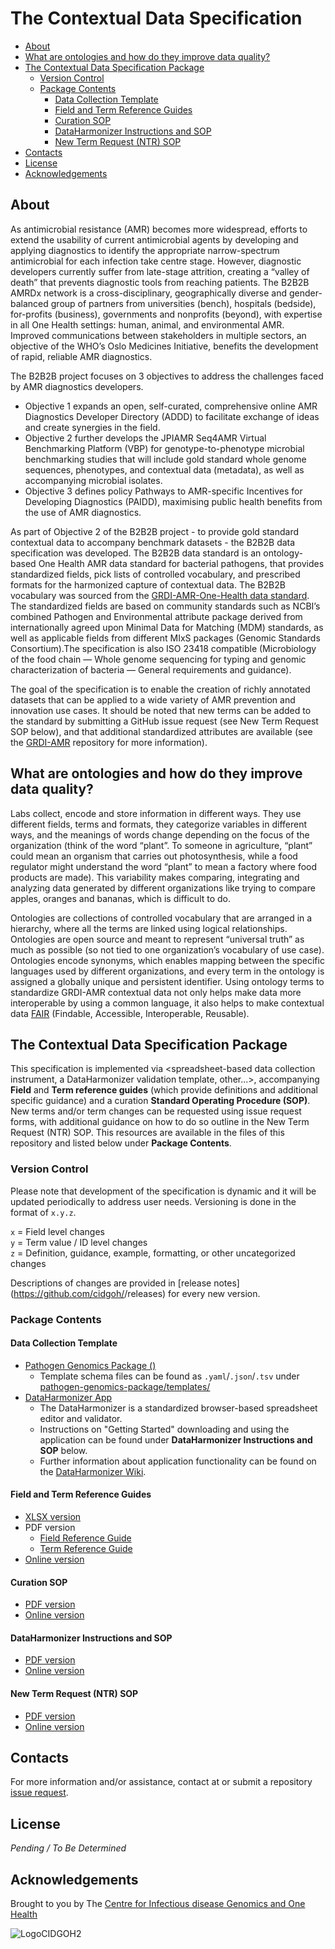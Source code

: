 # The <insert name> Contextual Data Specification

  - [About](#about)
  - [What are ontologies and how do they improve data quality?](#what-are-ontologies-and-how-do-they-improve-data-quality)
  - [The  Contextual Data Specification Package](#the--contextual-data-specification-package)
    - [Version Control](#version-control)
    - [Package Contents](#package-contents)
      - [Data Collection Template](#data-collection-template)
      - [Field and Term Reference Guides](#field-and-term-reference-guides)
      - [Curation SOP](#curation-sop)
      - [DataHarmonizer Instructions and SOP](#dataharmonizer-instructions-and-sop)
      - [New Term Request (NTR) SOP](#new-term-request-ntr-sop)
  - [Contacts](#contacts)
  - [License](#license)
  - [Acknowledgements](#acknowledgements)

## About

<Blurb>
<SETUP: you'll need to manual create "term request" and "field request" labels in order for the issue forms to apply them when generated. You'll also want to go through documentation and replace all the <INSERT values with appropriate information.>

As antimicrobial resistance (AMR) becomes more widespread, efforts to extend the usability of current antimicrobial agents by developing and applying diagnostics to identify the appropriate narrow-spectrum antimicrobial for each infection take centre stage. However, diagnostic developers currently suffer from late-stage attrition, creating a “valley of death” that prevents diagnostic tools from reaching patients. The B2B2B AMRDx network is a cross-disciplinary, geographically diverse and gender-balanced group of partners from universities (bench), hospitals (bedside), for-profits (business), governments and nonprofits (beyond), with expertise in all One Health settings: human, animal, and environmental AMR. Improved communications between stakeholders in multiple sectors, an objective of the WHO’s Oslo Medicines Initiative, benefits the development of rapid, reliable AMR diagnostics.

The B2B2B project focuses on 3 objectives to address the challenges faced by AMR diagnostics developers. 
- Objective 1 expands an open, self-curated, comprehensive online AMR Diagnostics Developer Directory (ADDD) to facilitate exchange of ideas and create synergies in the field. 
- Objective 2 further develops the JPIAMR Seq4AMR Virtual Benchmarking Platform (VBP) for genotype-to-phenotype microbial benchmarking studies that will include gold standard whole genome sequences, phenotypes, and contextual data (metadata), as well as accompanying microbial isolates. 
- Objective 3 defines policy Pathways to AMR-specific Incentives for Developing Diagnostics (PAIDD), maximising public health benefits from the use of AMR diagnostics.

As part of Objective 2 of the B2B2B project - to provide gold standard contextual data to accompany benchmark datasets - the B2B2B data specification was developed. The B2B2B data standard is an ontology-based One Health AMR data standard for bacterial pathogens, that provides standardized fields, pick lists of controlled vocabulary, and prescribed formats for the harmonized capture of contextual data. The B2B2B vocabulary was sourced from the [GRDI-AMR-One-Health data standard](https://github.com/cidgoh/GRDI_AMR_One_Health). The standardized fields are based on community standards such as NCBI’s combined Pathogen and Environmental attribute package derived from internationally agreed upon Minimal Data for Matching (MDM) standards, as well as applicable fields from different MIxS packages (Genomic Standards Consortium).The specification is also ISO 23418 compatible (Microbiology of the food chain — Whole genome sequencing for typing and genomic characterization of bacteria — General requirements and guidance).

The goal of the specification is to enable the creation of richly annotated datasets that can be applied to a wide variety of AMR prevention and innovation use cases. It should be noted that new terms can be added to the standard by submitting a GitHub issue request (see New Term Request SOP below), and that additional standardized attributes are available (see the [GRDI-AMR](https://github.com/cidgoh/GRDI_AMR_One_Health) repository for more information). 



## What are ontologies and how do they improve data quality?

Labs collect, encode and store information in different ways. They use different fields, terms and formats, they categorize variables in different ways, and the meanings of words change depending on the focus of the organization (think of the word “plant”. To someone in agriculture, “plant” could mean an organism that carries out photosynthesis, while a food regulator might understand the word “plant” to mean a factory where food products are made). This variability makes comparing, integrating and analyzing data generated by different organizations like trying to compare apples, oranges and bananas, which is difficult to do.

Ontologies are collections of controlled vocabulary that are arranged in a hierarchy, where all the terms are linked using logical relationships. Ontologies are open source and meant to represent “universal truth” as much as possible (so not tied to one organization’s vocabulary of use case). Ontologies encode synonyms, which enables mapping between the specific languages used by different organizations, and every term in the ontology is assigned a globally unique and persistent identifier. Using ontology terms to standardize GRDI-AMR contextual data not only helps make data more interoperable by using a common language, it also helps to make contextual data [FAIR](https://www.go-fair.org/fair-principles/) (Findable, Accessible, Interoperable, Reusable).

## The <insert name> Contextual Data Specification Package

This specification is implemented via <spreadsheet-based data collection instrument, a DataHarmonizer validation template, other...>, accompanying **Field** and **Term reference guides** (which provide definitions and additional specific guidance) and a curation **Standard Operating Procedure (SOP)**. New terms and/or term changes can be requested using issue request forms, with additional guidance on how to do so outline in the New Term Request (NTR) SOP. This resources are available in the files of this repository and listed below under **Package Contents**.

### Version Control

Please note that development of the specification is dynamic and it will be updated periodically to address user needs. Versioning is done in the format of `x.y.z`.

`x` = Field level changes <br>
`y` = Term value / ID level changes <br>
`z` = Definition, guidance, example, formatting, or other uncategorized changes

Descriptions of changes are provided in [release notes](https://github.com/cidgoh/<INSERT REPOSITORY NAME>/releases) for every new version.

### Package Contents

#### Data Collection Template
- [Pathogen Genomics Package (**<INSERT SPEC TEMPLATE NAME>**)](https://github.com/cidgoh/pathogen-genomics-package/releases)
  - Template schema files can be found as `.yaml`/`.json`/`.tsv` under [pathogen-genomics-package/templates/](https://github.com/cidgoh/pathogen-genomics-package/tree/main/templates)**<INSERT SPEC TEMPLATE FOLDER NAME>**
- [DataHarmonizer App](https://github.com/cidgoh/DataHarmonizer)
  - The DataHarmonizer is a standardized browser-based spreadsheet editor and validator.
  - Instructions on "Getting Started" downloading and using the application can be found under **DataHarmonizer Instructions and SOP** below.
  - Further information about application functionality can be found on the [DataHarmonizer Wiki](https://github.com/cidgoh/pathogen-genomics-package/wiki/DataHarmonizer-Getting-Started).

#### Field and Term Reference Guides
- [XLSX version]()
- PDF version
  - [Field Reference Guide]()
  - [Term Reference Guide]()
- [Online version]()

#### Curation SOP
- [PDF version]()
- [Online version]()

#### DataHarmonizer Instructions and SOP
- [PDF version]()
- [Online version]()

#### New Term Request (NTR) SOP
- [PDF version]()
- [Online version]()

## Contacts
For more information and/or assistance, contact <INSERT CONTACT NAME> at <INSERT CONTACT EMAIL> or submit a repository [issue request](<INSERT REPOSITORY ISSUES URL>).

## License

_Pending / To Be Determined_

## Acknowledgements

Brought to you by The [Centre for Infectious disease Genomics and One Health](https://cidgoh.ca/)<and INSERT COLLABORATOR NAMES>

![LogoCIDGOH2](https://github.com/cidgoh/specification-repo-template/assets/48695054/87fa713d-8fd7-453d-8542-fc413069e842)
